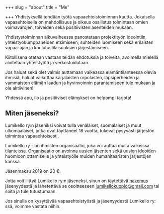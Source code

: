 +++
slug = "about"
title = "Me"

+++
Yhdistyksellä tehdään työtä vapaaehtoistoiminnan kautta. Jokaisella vapaaehtoisella on mahdollisuus ja oikeus osallistua toimintaan omien voimavarojen, toiveiden sekä positiivisten asenteiden mukaan.

Yhdistystoiminnan alkuvaiheessa panostetaan projektityön ideointiin, yhteistyökumppaneiden etsimiseen, suhteiden luomiseen sekä erilaisten vapaa-ajan ja koulutustilaisuuksien järjestämiseen.

Kiitollisena otetaan vastaan teidän ehdotuksia ja toiveita, avoimella mielellä aloitetaan yhteistyötä ja verkostoidutaan.

Jos haluat sekä olet valmis auttamaan vaikeassa elämäntilanteessa olevia ihmisiä, haluat vaikuttaa karjalaisten orpolasten, lapsiperheiden ja vammaisten elämän laadun ja hyvinvoinnin parantamiseen tule mukaan ja ole aktiivinen!

Yhdessä apu, ilo ja positiiviset elämykset on helpompi tarjota!

## Miten jäseneksi?

Lumikello ry:n jäseniksi voivat tulla venäläiset, suomalaiset ja muut ulkomaalaiset, jotka ovat täyttäneet 18 vuotta, tukevat pysyvästi järjestön toimintaa vapaaehtoisesti.

Lumikello ry - on ihmisten organisaatio, joka voi auttaa muita vaikeissa tilanteissa. Organisaatio on avoinna uusien jäsenten sekä uusien ideoiden huomioon ottamiselle ja yhteistyölle muiden humanitaaristen järjestöjen kanssa.

Jäsenmaksu 2019 on 20 €.

Jotta voit liittyä Lumikello ry:n jäseneksi, sinun on täytettävä [hakemus]() jäsenyydestä ja lähetettävä se osoitteeseen lumikellokuopio@gmail.com  tai soita ja tule tutustumaan.

Jos sinulla on kysyttävää vapaaehtoistyöstä ja jäsenyydestä Lumikello ry: ssä, voimme vastata niihin.
